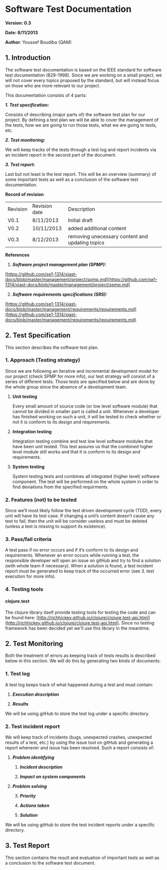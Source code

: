 # Software Test Documentation #


**Version: 0.3**	
	
**Date: 8/11/2013**

**Author**: Youssef Boudiba (QAM)


## 1. Introduction ##

The software test documentation is based on the IEEE standard for software test documentation (829-1998). Since we are working on a small project, we will not cover every topics proposed by the standard, but will instead focus on those who are more relevant to our project. 

This documentation consists of 4 parts:


**_1. Test specification:_**

Consists of describing (major parts of) the software test plan for our project. 
By defining a test plan we will be able to cover the management of the tests, how we are going to run those tests, what we are going to tests, etc.

**_2. Test monitoring:_**

We will keep tracks of the tests through a test log and report incidents via an incident report in the second part of the document.

**_3. Test report:_**

Last but not least is the test report. This will be an overview (summary) of some important tests as well as a conclusion of the software test documentation.

**Record of revision**

<table>
  <tr>
    <td>Revision</td>
    <td>Revision date</td>
    <td>Description</td>
  </tr>
  <tr>
    <td>V0.1</td>
    <td>8/11/2013</td>
    <td>Initial draft</td>
  </tr>
  <tr>
    <td>V0.2</td>
    <td>10/11/2013</td>
    <td>added additional content</td>
  </tr>
  <tr>
    <td>V0.3</td>
    <td>8/12/2013</td>
    <td>removing unecessary content and updating topics</td>
  </tr>
</table>


**References**

1. **_Software project management plan (SPMP):_**

[https://github.com/se1-1314/xiast-docs/blob/master/management/project/spmp.md](https://github.com/se1-1314/xiast-docs/blob/master/management/project/spmp.md)

2. **_Software requirements specifications (SRS):_**

[https://github.com/se1-1314/xiast-docs/blob/master/management/requirements/requirements.md](https://github.com/se1-1314/xiast-docs/blob/master/management/requirements/requirements.md)


## 2. Test Specification ##



This section describes the software test plan.

### 1. Approach (Testing strategy) ###

Since we are following an iterative and incremental development model for our project (check SPMP for more info), our test strategy will consist of a series of different tests. Those tests are specified below and are done by the whole group since the absence of a development team. 

1. **Unit testing**

	Every small amount of source code (or low level software module) that cannot be divided in smaller part is called a unit. Whenever a developer has finished working on such a unit, it will be tested to check whether or not it is conform to its design and requirements. 

2. **Integration testing**

	Integration testing combine and test low level software modules that have been unit tested. This test assures us that the combined higher level module still works and that it is conform to its design and requirements.

3. **System testing**

	System testing tests and combines all integrated (higher level) software component. The test will be performed on the whole system in order to find deviations from the specified requirments.

### 2. Features (not) to be tested ###

Since we’ll most likely follow the test driven development cycle (TDD), every unit will have its test case. If changing a unit’s content doesn’t cause any test to fail, then the unit will be consider useless and must be deleted (unless a test is missing to support its existence). 

### 3. Pass/fail criteria ###

A test pass if no error occurs and if it’s conform to its design and requirements. Whenever an error occurs while running a test, the responsible developer will open an issue on gitHub and try to find a solution (with whole team if necessary). When a solution is found, a test incident report must be generated to keep track of the occurred error (see 3. test execution for more info).

### 4. Testing tools ###


#### clojure.test ####

The clojure library itself provide testing tools for testing the code and can be found here: [http://richhickey.github.io/clojure/clojure.test-api.html](http://richhickey.github.io/clojure/clojure.test-api.html). Since no testing framework has been decided yet we'll use this library in the meantime. 


## 2. Test Monitoring ##

Both the treatment of errors as keeping track of tests results is described below in this section. We will do this by generating two kinds of documents:

### 1. Test log ###

A test log keeps track of what happened during a test and must contain:

1. **_Execution description_**

2. **_Results_**

We will be using gitHub to store the test log under a specific directory. 

### 2. Test incident report ###

We will keep track of incidents (bugs, unexpected crashes, unexpected results of a test, etc.) by using the issue tool on gitHub and generating a report whenever and issue has been resolved. Such a report consists of:

1. **_Problem identifying_**

    1. **_Incident description_**

    2. **_Impact on system components_**

2. **_Problem solving_**

    3. **_Priority_**

    4. **_Actions taken_**

    5. **_Solution_**

We will be using gitHub to store the test incident reports under a specific directory. 


## 3. Test Report ##


This section contains the result and evaluation of important tests as well as a conclusion to the software test document. 

